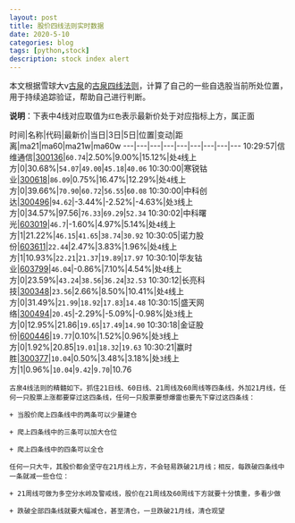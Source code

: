 ```yaml
---
layout: post
title: 股价四线法则实时数据
date: 2020-5-10
categories: blog
tags: [python,stock]
description: stock index alert
---
```



本文根据雪球大v[古泉](https://xueqiu.com/u/7148646888)的[古泉四线法则](https://xueqiu.com/7148646888/130498192)，计算了自己的一些自选股当前所处位置，用于持续追踪验证，帮助自己进行判断。

**说明**：下表中4线对应取值为`红色`表示最新价处于对应指标上方，属正面

时间|名称|代码|最新价|当日|3日|5日|位置|变动|距离|ma21|ma60|ma21w|ma60w
---|---|---|---|---|---|---|---|---
10:29:57|信维通信|[300136](https://xueqiu.com/S/SZ300136)|`60.74`|2.50%|9.00%|15.12%|处`4`线上方|0|30.68%|`54.07`|`49.00`|`45.18`|`40.06`
10:30:00|寒锐钴业|[300618](https://xueqiu.com/S/SZ300618)|`86.09`|0.75%|16.47%|12.29%|处`4`线上方|0|39.66%|`70.90`|`60.72`|`56.55`|`60.08`
10:30:00|中科创达|[300496](https://xueqiu.com/S/SZ300496)|`94.62`|-3.44%|-2.52%|-4.63%|处`3`线上方|0|34.57%|97.56|`76.33`|`69.29`|`52.34`
10:30:02|中科曙光|[603019](https://xueqiu.com/S/SH603019)|`46.7`|-1.60%|4.97%|5.14%|处`4`线上方|1|21.22%|`46.15`|`41.65`|`38.74`|`30.92`
10:30:05|诺力股份|[603611](https://xueqiu.com/S/SH603611)|`22.44`|2.47%|3.83%|1.96%|处`4`线上方|1|10.93%|`22.21`|`21.37`|`19.89`|`17.97`
10:30:10|华友钴业|[603799](https://xueqiu.com/S/SH603799)|`46.04`|-0.86%|7.10%|4.54%|处`4`线上方|0|23.59%|`43.24`|`38.56`|`36.24`|`32.53`
10:30:12|长亮科技|[300348](https://xueqiu.com/S/SZ300348)|`23.56`|2.66%|8.50%|10.41%|处`4`线上方|0|31.49%|`21.99`|`18.92`|`17.83`|`14.48`
10:30:15|盛天网络|[300494](https://xueqiu.com/S/SZ300494)|`20.45`|-2.29%|-5.09%|-0.98%|处`3`线上方|0|12.95%|21.86|`19.65`|`17.49`|`14.90`
10:30:18|金证股份|[600446](https://xueqiu.com/S/SH600446)|`19.77`|0.10%|1.52%|0.96%|处`3`线上方|0|1.92%|20.85|`19.01`|`18.32`|`19.63`
10:30:21|赢时胜|[300377](https://xueqiu.com/S/SZ300377)|`10.04`|0.50%|3.48%|3.18%|处`3`线上方|1|0.96%|`10.04`|`9.42`|`9.70`|10.76

```
古泉4线法则的精髓如下。抓住21日线、60日线、21周线及60周线等四条线，外加21月线，任何一只股票上涨都要穿过这四条线，任何一只股票要想爆雷也要先下穿过这四条线：

+ 当股价爬上四条线中的两条可以少量建仓

+ 爬上四条线中的三条可以加大仓位

+ 爬上四条线中的四条可以全仓

任何一只大牛，其股价都会坚守在21月线上方，不会轻易跌破21月线；相反，每跌破四条线中一条就减一些仓位：

+ 21周线可做为多空分水岭及警戒线，股价在21周线及60周线下方就要十分慎重，多看少做

+ 跌破全部四条线就要大幅减仓，甚至清仓，一旦跌破21月线，清仓观望
```